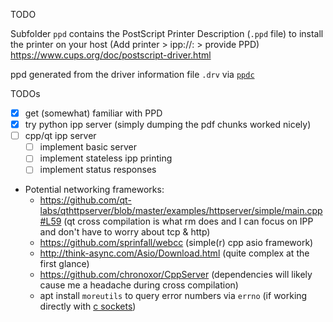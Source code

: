 TODO

Subfolder `ppd` contains the PostScript Printer Description (`.ppd` file) to install the printer on your host (Add printer > ipp://<IP>:<PORT> > provide PPD)  
https://www.cups.org/doc/postscript-driver.html

ppd generated from the driver information file `.drv` via [`ppdc`](https://www.cups.org/doc/ppd-compiler.html)





TODOs
* [x] get (somewhat) familiar with PPD
* [x] try python ipp server (simply dumping the pdf chunks worked nicely)
* [ ] cpp/qt ipp server
  * [ ] implement basic server
  * [ ] implement stateless ipp printing
  * [ ] implement status responses
* Potential networking frameworks:
  * https://github.com/qt-labs/qthttpserver/blob/master/examples/httpserver/simple/main.cpp#L59 (qt cross compilation is what rm does and I can focus on IPP and don't have to worry about tcp & http)
  * https://github.com/sprinfall/webcc  (simple(r) cpp asio framework)
  * http://think-async.com/Asio/Download.html  (quite complex at the first glance)
  * https://github.com/chronoxor/CppServer (dependencies will likely cause me a headache during cross compilation)
  * apt install `moreutils` to query error numbers via `errno` (if working directly with [c sockets](https://ncona.com/2019/04/building-a-simple-server-with-cpp/))
